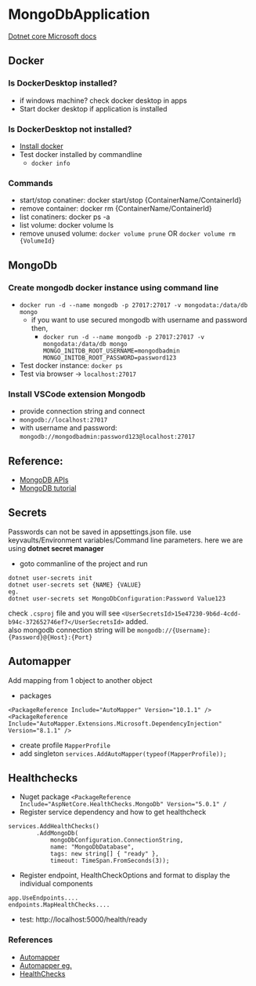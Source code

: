 ﻿# MongoDbApplication

[Dotnet core Microsoft docs](https://docs.microsoft.com/en-us/aspnet/core/fundamentals/?view=aspnetcore-5.0&tabs=windows)

## Docker
### Is DockerDesktop installed?
- if windows machine? check docker desktop in apps
- Start docker desktop if application is installed

### Is DockerDesktop not installed?
- [Install docker](https://docs.docker.com/get-docker/)
- Test docker installed by commandline
  - `docker info`

### Commands
- start/stop conatiner: docker start/stop {ContainerName/ContainerId}
- remove container: docker rm {ContainerName/ContainerId}
- list conatiners: docker ps -a
- list volume: docker volume ls
- remove unused volume: `docker volume prune` OR `docker volume rm {VolumeId}`


## MongoDb

### Create mongodb docker instance using command line 
  - `docker run -d --name mongodb -p 27017:27017 -v mongodata:/data/db mongo`
    - if you want to use secured mongodb with username and password then,
      - `docker run -d --name mongodb -p 27017:27017 -v mongodata:/data/db mongo MONGO_INITDB_ROOT_USERNAME=mongodbadmin MONGO_INITDB_ROOT_PASSWORD=password123` 
  - Test docker instance: `docker ps`
  - Test via browser -> `localhost:27017`

### Install VSCode extension Mongodb 
- provide connection string and connect
- `mongodb://localhost:27017`
- with username and password: `mongodb://mongodbadmin:password123@localhost:27017`

## Reference: 
- [MongoDB APIs](https://chsakell.gitbook.io/mongodb-csharp-docs/getting-started/quick-start/databases)
- [MongoDB tutorial](https://www.youtube.com/watch?v=ZXdFisA_hOY&t=6943s&ab_channel=freeCodeCamp.org)

## Secrets

Passwords can not be saved in appsettings.json file. use keyvaults/Environment variables/Command line parameters. here we are using **dotnet secret manager**

- goto commanline of the project and run
```
dotnet user-secrets init
dotnet user-secrets set {NAME} {VALUE}
eg.
dotnet user-secrets set MongoDbConfiguration:Password Value123
```
check `.csproj` file and you will see `<UserSecretsId>15e47230-9b6d-4cdd-b94c-372652746ef7</UserSecretsId>` added.</br>
also mongodb connection string will be `mongodb://{Username}:{Password}@{Host}:{Port}`

## Automapper
Add mapping from 1 object to another object 
- packages
```
<PackageReference Include="AutoMapper" Version="10.1.1" />
<PackageReference Include="AutoMapper.Extensions.Microsoft.DependencyInjection" Version="8.1.1" />
```
- create profile `MapperProfile`
- add singleton `services.AddAutoMapper(typeof(MapperProfile));`

## Healthchecks

- Nuget package `<PackageReference Include="AspNetCore.HealthChecks.MongoDb" Version="5.0.1" /`
- Register service dependency and how to get healthcheck
```
services.AddHealthChecks()
        .AddMongoDb(
            mongoDbConfiguration.ConnectionString,
            name: "MongoDbDatabase",
            tags: new string[] { "ready" },
            timeout: TimeSpan.FromSeconds(3));
```
- Register endpoint, HealthCheckOptions and format to display the individual components
```
app.UseEndpoints....
endpoints.MapHealthChecks....
```
- test: http://localhost:5000/health/ready

### References
- [Automapper](https://docs.automapper.org/en/stable/Getting-started.html)
- [Automapper eg.](https://dotnettutorials.net/lesson/automapper-with-nested-types/)
- [HealthChecks](https://github.com/xabaril/AspNetCore.Diagnostics.HealthChecks)
